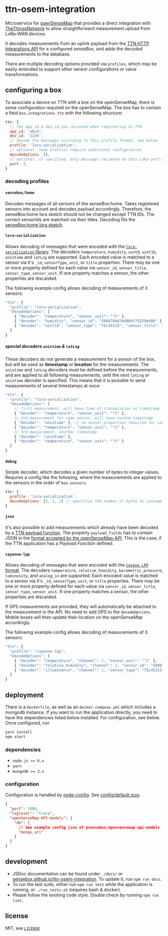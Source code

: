 # ttn-osem-integration

Microservice for [openSenseMap](https://opensensemap.org) that provides a
direct integration with [TheThingsNetwork](https://thethingsnetwork.org)
to allow straightforward measurement upload from LoRa-WAN devices.

It decodes measurements from an uplink payload from the [TTN HTTP Integrations API](https://www.thethingsnetwork.org/docs/applications/http/)
for a configured senseBox, and adds the decoded measurements to the database.

There are multiple decoding options provided via `profiles`, which may be
easily extended to support other sensor configurations or value transformations.

## configuring a box
To associate a device on TTN with a box on the openSenseMap, there is some
configuration required on the openSenseMap. The box has to contain a field
`box.integrations.ttn` with the following structure:
```js
ttn: {
  // the app_id & dev_id you recieved when registering on TTN
  app_id: 'abcd',
  dev_id: '1234',
  // decode the messages according to this profile format, see below
  profile: 'lora-serialization',
  // optional. some profiles require additional configuration
  decodeOptions: [],
  // optional. if specified, only messages recieved on this LoRa-port are stored
  port: 3,
}
```

### decoding profiles
#### `sensebox/home`
Decodes messages of all sensors of the senseBox:home. Takes registered sensors into account and decodes payload accordingly. Therefore, the senseBox:home lora sketch should not be changed except TTN IDs.
The correct sensorIds are matched via their titles. Decoding fits the [senseBox:home lora sketch](https://github.com/sensebox/node-sketch-templater/blob/master/templates/homev2_lora.tpl).

#### `lora-serialization`
Allows decoding of messages that were encoded with the [`lora-serialization` library](https://github.com/thesolarnomad/lora-serialization).
The decoders `temperature`, `humidity`, `uint8`, `uint16`, `unixtime` and `latLng` are supported.
Each encoded value is matched to a sensor via it's `_id`, `sensorType`, `unit`, or `title` properties.
There may be one or more property defined for each value via `sensor_id`, `sensor_title`, `sensor_type`, `sensor_unit`.
If one property matches a sensor, the other properties are discarded.

The following example config allows decoding of measurements of 3 sensors:
```js
"ttn": {
  "profile": "lora-serialization",
  "decodeOptions": [
    { "decoder": "temperature", "sensor_unit": "°C" },
    { "decoder": "humidity", "sensor_id": "588876b67dd004f79259bd8b" },
    { "decoder": "uint16", "sensor_type": "TSL45315", "sensor_title": "Beleuchtungsstärke" }
  ]
}
```

##### special decoders `unixtime` & `latLng`
These decoders do not generate a measurement for a sensor of the box, but will
be used as **timestamp** or **location** for the measurements.
The `unixtime` and `latLng` decoders must be defined before the measurements,
and are applied to all following measurements, until the next `latLng` or
`unixtime` decoder is specified.
This means that it is possible to send measurements of several timestamps at once:
```js
"ttn": {
  "profile": "lora-serialization",
  "decodeOptions": [
    // first measurement, will have time of transmission as timestamp
    { "decoder": "temperature", "sensor_unit": "°C" },
    // 2nd measurement for same sensor, will have custom timestamp
    { "decoder": "unixtime" }, // no sensor properties required for special decoders
    { "decoder": "temperature", "sensor_unit": "°C" },
    // 3rd measurement, another timestamp
    { "decoder": "unixtime" },
    { "decoder": "temperature", "sensor_unit": "°C" }
  ]
}
```

#### `debug`
Simple decoder, which decodes a given number of bytes to integer values.
Requires a config like the following, where the measurements are applied to the sensors in the order of `box.sensors`.
```js
ttn: {
  profile: 'lora-serialization',
  decodeOptions: [3, 1, 2] // specifies the number of bytes to consume for each measurement
}
```

#### `json`
It's also possible to add measurements which already have been decoded by a [TTN payload function](https://www.thethingsnetwork.org/docs/devices/uno/quick-start.html#monitor--decode-messages).
The property `payload_fields` has to contain JSON in the [format accepted by the openSenseMap-API](https://docs.opensensemap.org/#api-Measurements-postNewMeasurements).
This is the case, if the TTN application has a *Payload Function* defined.

#### `cayenne-lpp`
Allows decoding of messages that were encoded with the [`Cayene LPP` format](https://community.mydevices.com/t/cayenne-lpp-2-0/7510).
The decoders `temperature`, `relative_humidity`, `barometric_pressure`, `luminosity`, and `analog_in` are supported.
Each encoded value is matched to a sensor via it's `_id`, `sensorType`, `unit`, or `title` properties.
There may be one or more property defined for each value via `sensor_id`, `sensor_title`, `sensor_type`, `sensor_unit`.
If one property matches a sensor, the other properties are discarded.

If GPS measurements are provided, they will automatically be attached to the measurement in the API. No need to add GPS to the `decodeOptions`. Mobile boxes will then update their location on the openSenseMap accordingly. 

The following example config allows decoding of measurements of 3 sensors:
```js
"ttn": {
  "profile": "cayenne-lpp",
  "decodeOptions": [
    { "decoder": "temperature", "channel": 1, "sensor_unit": "°C" },
    { "decoder": "relative_humidity", "channel": 1, "sensor_id": "588876b67dd004f79259bd8b" },
    { "decoder": "illuminance", "channel": 1, "sensor_type": "TSL45315", "sensor_title": "Beleuchtungsstärke" }
  ]
}
```

## deployment
There is a `Dockerfile`, as well as an `docker-compose.yml` which includes a mongodb instance.
If you want to run the application directly, you need to have the dependencies listed below installed.
For configuration, see below. Once configured, run
```bash
yarn install
npm start
```

### dependencies
- `node.js >= 6.x`
- `yarn`
- `mongodb >= 3.x`

### configuration
Configuration is handled by [node-config]. See [config/default.json](config/default.json).
```json
{
  "port": 3000,
  "loglevel": "trace",
  "openSenseMap-API-models": {
    "db": {
      // See example config json of @sensebox/opensensemap-api-models
      "mongo_uri"
    }
  }
}
```

## development
- JSDoc documentation can be found under `./docs/` or [sensebox.github.io/ttn-osem-integration](https://sensebox.github.io/ttn-osem-integration). To update it, run `npm run docs`.
- To run the test suite, either run `npm run test` while the application is running, or `./run_tests.sh` (requires bash & docker).
- Please follow the existing code style. Double check by running `npm run lint`.

## license
MIT, see [`LICENSE`](LICENSE)

[node-config]: https://github.com/lorenwest/node-config
